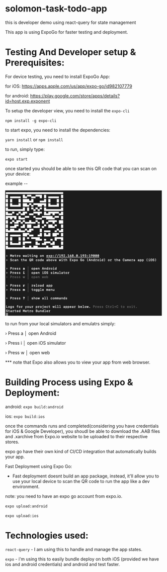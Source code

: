 # solomon-task-todo-app
 this is developer demo using react-query for state management


This app is using ExpoGo for faster testing and deployment.





# Testing And Developer setup & Prerequisites:

For device testing, you need to install ExpoGo App:

for iOS: https://apps.apple.com/us/app/expo-go/id982107779

for android: https://play.google.com/store/apps/details?id=host.exp.exponent

To setup the developer view, you need to install the `expo-cli`

`npm install -g expo-cli`

to start expo, you need to install the dependencies:

`yarn install` or `npm install`

to run, simply type:

`expo start`

once started you should be able to see this QR code that you can scan on your device:

example --

![Alt text](docs/image.png)


to run from your local simulators and emulatrs simply:

› Press a │ open Android

› Press i │ open iOS simulator

› Press w │ open web



*** note that Expo also allows you to view your app from web browser.



# Building Process using Expo & Deployment:

android:
`expo build:android`

ios:
`expo build:ios`


once the commands runs and completed(considering you have credentials for iOS & Google Developer), you shoudl be able to download the .AAB files and .xarchive from Expo.io website to be uploaded to their respective stores.

expo go have their own kind of CI/CD integration that automatically builds your app.


Fast Deployment using Expo Go:
- Fast deployment doesnt build an app package, instead, it'll allow you to use your local device to scan the QR code to run the app like a dev environment.


note: you need to have an expo go account from expo.io. 

`expo upload:android`

`expo upload:ios`

# Technologies used:

`react-query` - I am using this to handle and manage the app states.

`expo` - i'm using this to easily bundle deploy on both iOS (provided we have ios and android credentials) and android and test faster.


